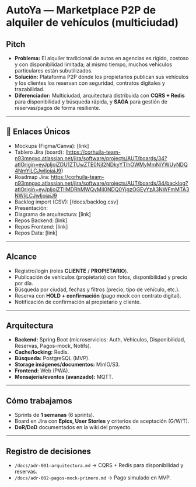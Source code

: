 #  AutoYa — Marketplace P2P de alquiler de vehículos (multiciudad)

##  Pitch 
- **Problema:** El alquiler tradicional de autos en agencias es rígido, costoso y con disponibilidad limitada; al mismo tiempo, muchos vehículos particulares están subutilizados.  
- **Solución:** Plataforma P2P donde los propietarios publican sus vehículos y los clientes los reservan con seguridad, contratos digitales y trazabilidad.  
- **Diferenciador:** Multiciudad, arquitectura distribuida con **CQRS + Redis** para disponibilidad y búsqueda rápida, y **SAGA** para gestión de reservas/pagos de forma resiliente.  

---

## 🔗 Enlaces Únicos 
- Mockups (Figma/Canva): [link]  
- Tablero Jira (board): (https://corhuila-team-n93mngxo.atlassian.net/jira/software/projects/AUT/boards/34?atlOrigin=eyJpIjoiZDU1ZTUwZTE0NjI2NDkyYTlhOWMyMmNiYWUyNDQ4NmYiLCJwIjoiaiJ9)  
- Roadmap Jira: https://corhuila-team-n93mngxo.atlassian.net/jira/software/projects/AUT/boards/34/backlog?atlOrigin=eyJpIjoiZTllMDRhMWQyMjI0NDQ0YjgzOGEyYzA3NWFmMTA3NWIiLCJwIjoiaiJ9 
- Backlog import (CSV): [/docs/backlog.csv]  
- Presentación:   
- Diagrama de arquitectura: [link]  
- Repos Backend: [link]  
- Repos Frontend: [link]  
- Repos Data: [link]  

---

##  Alcance 
- Registro/login (roles **CLIENTE** / **PROPIETARIO**).  
- Publicación de vehículos (propietario) con fotos, disponibilidad y precio por día.  
- Búsqueda por ciudad, fechas y filtros (precio, tipo de vehículo, etc.).  
- Reserva con **HOLD + confirmación** (pago mock con contrato digital).  
- Notificación de confirmación al propietario y cliente.  

---

##  Arquitectura 
- **Backend:** Spring Boot (microservicios: Auth, Vehículos, Disponibilidad, Reservas, Pagos-mock, Notifs).  
- **Cache/locking:** Redis.  
- **Búsqueda:** PostgreSQL (MVP). 
- **Storage imágenes/documentos:** MinIO/S3.  
- **Frontend:** Web (PWA).  
- **Mensajería/eventos (avanzado):** MQTT.  

---

## Cómo trabajamos 
- Sprints de **1 semanas** (6 sprints).  
- Board en Jira con **Epics, User Stories** y criterios de aceptación (G/W/T).  
- **DoR/DoD** documentados en la wiki del proyecto.  

---

##  Registro de decisiones 
- `/docs/adr-001-arquitectura.md` → CQRS + Redis para disponibilidad y reservas.  
- `/docs/adr-002-pagos-mock-primero.md` → Pago simulado en MVP.  



